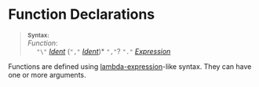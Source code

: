 # Function Declarations

> **<sup>Syntax:</sup>**\
> _Function_:\
> &emsp; `"\"` _[Ident](./values_identifiers.md)_ (`","` _[Ident](./values_identifiers.md)_)\* `","`? `"."` _[Expression](./expressions.md)_

Functions are defined using [lambda-expression](https://en.wikipedia.org/wiki/Lambda_calculus#Definition)-like syntax.
They can have one or more arguments.
